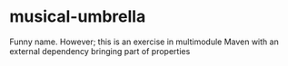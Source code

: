 # musical-umbrella
Funny name. However; this is an exercise in multimodule Maven with an external dependency bringing part of properties
